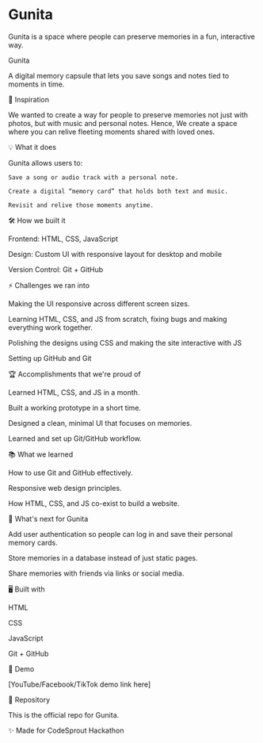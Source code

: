 # Gunita
Gunita is a space where people can preserve memories in a fun, interactive way.

Gunita 

A digital memory capsule that lets you save songs and notes tied to moments in time.

🚀 Inspiration

We wanted to create a way for people to preserve memories not just with photos, but with music and personal notes. Hence, We create a space where you can relive fleeting moments shared with loved ones.


💡 What it does

Gunita allows users to:

    Save a song or audio track with a personal note.

    Create a digital “memory card” that holds both text and music.

    Revisit and relive those moments anytime.


🛠 How we built it

Frontend: HTML, CSS, JavaScript

Design: Custom UI with responsive layout for desktop and mobile

Version Control: Git + GitHub


⚡ Challenges we ran into

Making the UI responsive across different screen sizes.

Learning HTML, CSS, and JS from scratch, fixing bugs and making everything work together.

Polishing the designs using CSS and making the site interactive with JS

Setting up GitHub and Git



🏆 Accomplishments that we're proud of

Learned HTML, CSS, and JS in a month.

Built a working prototype in a short time.

Designed a clean, minimal UI that focuses on memories.

Learned and set up Git/GitHub workflow.



📚 What we learned

How to use Git and GitHub effectively.

Responsive web design principles.

How HTML, CSS, and JS co-exist to build a website.



🔮 What's next for Gunita

Add user authentication so people can log in and save their personal memory cards.

Store memories in a database instead of just static pages.

Share memories with friends via links or social media.



🖥 Built with

HTML

CSS

JavaScript

Git + GitHub


🎥 Demo

[YouTube/Facebook/TikTok demo link here]



📂 Repository

This is the official repo for Gunita.



✨ Made for CodeSprout Hackathon
